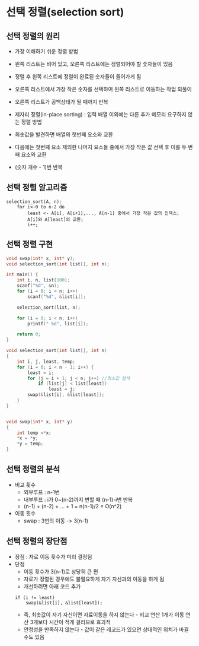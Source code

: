 # 선택 정렬(selection sort)
## 선택 정렬의 원리
- 가장 이해하기 쉬운 정렬 방법
- 왼쪽 리스트는 비어 있고, 오른쪽 리스트에는 정렬되어야 할 숫자들이 있음
- 정렬 후 왼쪽 리스트에 정렬이 완료된 숫자들이 들어가게 됨

- 오른쪽 리스트에서 가장 작은 숫자를 선택하여 왼쪽 리스트로 이동하는 작업 되풀이
- 오른쪽 리스트가 공백상태가 될 때까지 반복

- 제자리 정렬(in-place sorting) : 입력 배열 이외에는 다른 추가 메모리 요구하지 않는 정렬 방법
- 최솟값을 발견하면 배열의 첫번째 요소와 교환
- 다음에는 첫번째 요소 제외한 나머지 요소들 중에서 가장 작은 값 선택 후 이를 두 번째 요소와 교환
- (숫자 개수 - 1)번 반복

## 선택 정렬 알고리즘
```
selection_sort(A, n):
	for i<-0 to n-2 do
		least <- A[i], A[i+1],..., A[n-1] 중에서 가장 작은 값의 인덱스;
		A[i]와 A[least]의 교환;
		i++;
```

## 선택 정렬 구현
```c
void swap(int* x, int* y);
void selection_sort(int list[], int n);

int main() {
	int i, n, list[100];
	scanf("%d", &n);
	for (i = 0; i < n; i++)
		scanf("%d", &list[i]);

	selection_sort(list, n);

	for (i = 0; i < n; i++)
		printf(" %d", list[i]);

	return 0;
}

void selection_sort(int list[], int n)
{
	int i, j, least, temp;
	for (i = 0; i < n - 1; i++) {
		least = i;
		for (j = i + 1; j < n; j++) //최소값 탐색
			if (list[j] < list[least]) 
				least = j;
		swap(&list[i], &list[least]);
	}
}


void swap(int* x, int* y)
{
	int temp =*x;
	*x = *y;
	*y = temp;
}
```

## 선택 정렬의 분석
- 비교 횟수
	- 외부루프 : n-1번 
	- 내부루프 : i가 0~(n-2)까지 변할 때 (n-1)-i번 반복
	- (n-1) + (n-2) + ... + 1 = n(n-1)/2 = O(n^2)
- 이동 횟수
	- swap : 3번의 이동 -> 3(n-1)

## 선택 정렬의 장단점
- 장점 : 자료 이동 횟수가 미리 결정됨
- 단점 
	- 이동 횟수가 3(n-1)로 상당히 큰 편
	- 자료가 정렬된 경우에도 불필요하게 자기 자신과의 이동을 하게 됨
	- 개선하려면 아래 코드 추가
	```
	if (i != least)
		swap(&list[i], &list[least]);
	```
	- 즉, 최솟값이 자기 자신이면 자료이동을 하지 않는다 - 비교 연산 1개가 이동 연산 3개보다 시간이 적게 걸리므로 효과적
	- 안정성을 만족하지 않는다 - 값이 같은 레코드가 있으면 상대적인 위치가 바뀔수도 있음